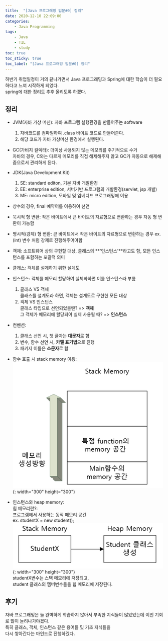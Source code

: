 ```yaml
---
title:  "[Java 프로그래밍 입문#0] 정리"
date: 2020-12-10 22:09:00
categories:
    - Java Programming
tags:
    - Java
    - TIL
    - study
toc: true
toc_sticky: true
toc_label: "[Java 프로그래밍 입문#0] 정리"
---
```

하반기 취업일정이 거의 끝나가면서 Java 프로그래밍과 Spring에 대한 학습이 더 필요하다고 느껴 시작하게 되었다.  
spring에 대한 정리도 추후 올리도록 하겠다.

## 정리
- JVM(자바 가상 머신): 자바 프로그램 실행환경을 만들어주는 software  
    1. 자바코드를 컴파일하여 .class 바이트 코드로 만들어준다.
    2. 해당 코드가 자바 가상머신 환경에서 실행된다.
- GC(가비지 컬렉터): 더이상 사용되지 않는 메모리를 주기적으로 수거  
    자바의 경우, C와는 다르게 메모리를 직접 해제해주지 않고 GC가 자동으로 해제해줌으로서 관리하게 된다.
- JDK(Java Development Kit)
    1. SE: standard editon, 기본 자바 개발환경
    2. EE: enterprise edition, 서버기반 프로그램의 개발환경(servlet, jsp 개발)
    3. ME: micro edition, 모바일 및 임베디드 프로그래밍에 이용
- 상수의 경우, final 예약어를 이용하여 선언
- 묵시적 형 변환: 작은 바이트에서 큰 바이트의 자료형으로 변환하는 경우 자동 형 변환이 가능함  
- 명시적(강제) 형 변환: 큰 바이트에서 작은 바이트의 자료형으로 변환하는 경우 ex. (int) 변수 처럼 강제로 진행해주어야함  

- 객체: 소프트웨어 상의 구현할 대상, 클래스의 **'인스턴스'**라고도 함, 모든 인스턴스를 포함하는 포괄적 의미

- 클래스: 객체를 설계하기 위한 설계도
- 인스턴스: 객체를 메모리 할당하여 실체화하면 이를 인스턴스라 부름
    1. 클래스 VS 객체  
    클래스를 설계도라 하면, 객체는 설계도로 구현한 모든 대상
    2. 객체 VS 인스턴스  
    클래스 타입으로 선언되었을땐? => **객체**  
    그 객체가 메모리에 할당되어 실제 사용될 때? => **인스턴스**
- 컨벤션:  
    1. 클래스 선언 시, 첫 글자는 **대문자**로 함
    2. 변수, 함수 선언 시, **카멜 표기법**으로 진행 
    3. 패키지 이름은 **소문자**로 함

- 함수 호출 시 stack memory 이용:  
   ![Image Alt 텍스트](/assets/images/2020-12-10_image1.png){: width="300" height="300"}

- 인스턴스와 heap memory:  
    힙 메모리란?:  
        프로그램에서 사용하는 동적 메모리 공간  
    ex. studentX = new student();
   ![Image Alt 텍스트](/assets/images/2020-12-10_image2.png){: width="300" height="300"}  
   studentX변수는 스택 메모리에 저장되고,  
   student 클래스의 멤버변수들을 힙 메모리에 저장된다.  

## 후기
  자바 프로그래밍은 늘 완벽하게 학습하지 않아서 부족한 지식들이 많았었는데 이번 기회로 많이 늘려나가야겠다.  
  특히 클래스, 객체, 인스턴스 같은 용어들 및 기초 지식들을  
  다시 쌓아간다는 마인드로 진행하겠다.
